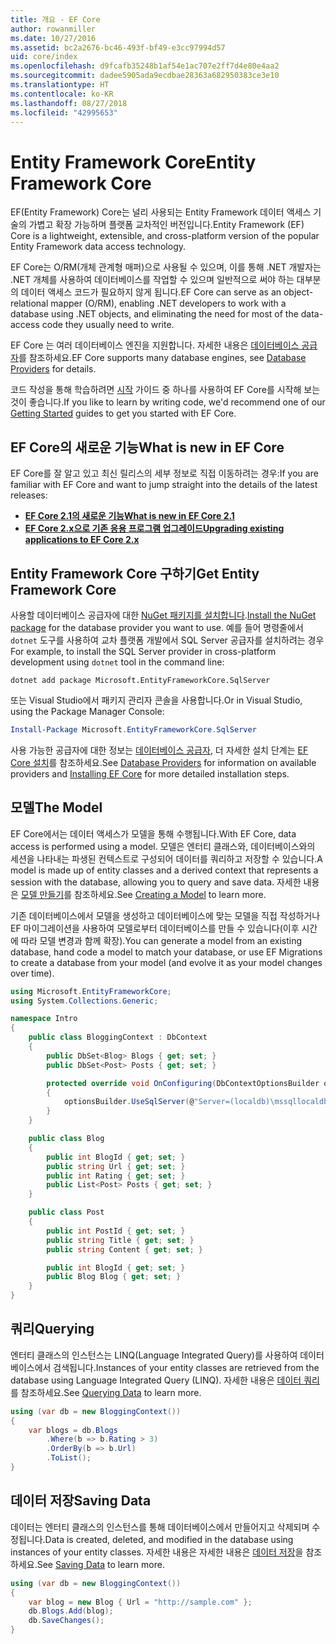```yaml
---
title: 개요 - EF Core
author: rowanmiller
ms.date: 10/27/2016
ms.assetid: bc2a2676-bc46-493f-bf49-e3cc97994d57
uid: core/index
ms.openlocfilehash: d9fcafb35248b1af54e1ac707e2ff7d4e80e4aa2
ms.sourcegitcommit: dadee5905ada9ecdbae28363a682950383ce3e10
ms.translationtype: HT
ms.contentlocale: ko-KR
ms.lasthandoff: 08/27/2018
ms.locfileid: "42995653"
---
```

# <a name="entity-framework-core"></a><span data-ttu-id="0669d-102">Entity Framework Core</span><span class="sxs-lookup"><span data-stu-id="0669d-102">Entity Framework Core</span></span>

<span data-ttu-id="0669d-103">EF(Entity Framework) Core는 널리 사용되는 Entity Framework 데이터 액세스 기술의 가볍고 확장 가능하며 플랫폼 교차적인 버전입니다.</span><span class="sxs-lookup"><span data-stu-id="0669d-103">Entity Framework (EF) Core is a lightweight, extensible, and cross-platform version of the popular Entity Framework data access technology.</span></span>

<span data-ttu-id="0669d-104">EF Core는 O/RM(개체 관계형 매퍼)으로 사용될 수 있으며, 이를 통해 .NET 개발자는 .NET 개체를 사용하여 데이터베이스를 작업할 수 있으며 일반적으로 써야 하는 대부분의 데이터 액세스 코드가 필요하지 않게 됩니다.</span><span class="sxs-lookup"><span data-stu-id="0669d-104">EF Core can serve as an object-relational mapper (O/RM), enabling .NET developers to work with a database using .NET objects, and eliminating the need for most of the data-access code they usually need to write.</span></span>

<span data-ttu-id="0669d-105">EF Core 는 여러 데이터베이스 엔진을 지원합니다. 자세한 내용은 [데이터베이스 공급자](providers/index.md)를 참조하세요.</span><span class="sxs-lookup"><span data-stu-id="0669d-105">EF Core supports many database engines, see [Database Providers](providers/index.md) for details.</span></span>

<span data-ttu-id="0669d-106">코드 작성을 통해 학습하려면 [시작](get-started/index.md) 가이드 중 하나를 사용하여 EF Core를 시작해 보는 것이 좋습니다.</span><span class="sxs-lookup"><span data-stu-id="0669d-106">If you like to learn by writing code, we'd recommend one of our [Getting Started](get-started/index.md) guides to get you started with EF Core.</span></span>

## <a name="what-is-new-in-ef-core"></a><span data-ttu-id="0669d-107">EF Core의 새로운 기능</span><span class="sxs-lookup"><span data-stu-id="0669d-107">What is new in EF Core</span></span>

<span data-ttu-id="0669d-108">EF Core를 잘 알고 있고 최신 릴리스의 세부 정보로 직접 이동하려는 경우:</span><span class="sxs-lookup"><span data-stu-id="0669d-108">If you are familiar with EF Core and want to jump straight into the details of the latest releases:</span></span>

- <span data-ttu-id="0669d-109">**[EF Core 2.1의 새로운 기능](xref:core/what-is-new/ef-core-2.1)**</span><span class="sxs-lookup"><span data-stu-id="0669d-109">**[What is new in EF Core 2.1](xref:core/what-is-new/ef-core-2.1)**</span></span>
- <span data-ttu-id="0669d-110">**[EF Core 2.x으로 기존 응용 프로그램 업그레이드](xref:core/miscellaneous/1x-2x-upgrade)**</span><span class="sxs-lookup"><span data-stu-id="0669d-110">**[Upgrading existing applications to EF Core 2.x](xref:core/miscellaneous/1x-2x-upgrade)**</span></span>


## <a name="get-entity-framework-core"></a><span data-ttu-id="0669d-111">Entity Framework Core 구하기</span><span class="sxs-lookup"><span data-stu-id="0669d-111">Get Entity Framework Core</span></span>

<span data-ttu-id="0669d-112">사용할 데이터베이스 공급자에 대한 [NuGet 패키지를 설치합니다](https://docs.nuget.org/ndocs/quickstart/use-a-package).</span><span class="sxs-lookup"><span data-stu-id="0669d-112">[Install the NuGet package](https://docs.nuget.org/ndocs/quickstart/use-a-package) for the database provider you want to use.</span></span> <span data-ttu-id="0669d-113">예를 들어 명령줄에서 `dotnet` 도구를 사용하여 교차 플랫폼 개발에서 SQL Server 공급자를 설치하려는 경우</span><span class="sxs-lookup"><span data-stu-id="0669d-113">For example, to install the SQL Server provider in cross-platform development using `dotnet` tool in the command line:</span></span>

``` Console
dotnet add package Microsoft.EntityFrameworkCore.SqlServer
```

<span data-ttu-id="0669d-114">또는 Visual Studio에서 패키지 관리자 콘솔을 사용합니다.</span><span class="sxs-lookup"><span data-stu-id="0669d-114">Or in Visual Studio, using the Package Manager Console:</span></span>

``` PowerShell
Install-Package Microsoft.EntityFrameworkCore.SqlServer
```
<span data-ttu-id="0669d-115">사용 가능한 공급자에 대한 정보는 [데이터베이스 공급자](providers/index.md), 더 자세한 설치 단계는 [EF Core 설치](get-started/install/index.md)를 참조하세요.</span><span class="sxs-lookup"><span data-stu-id="0669d-115">See [Database Providers](providers/index.md) for information on available providers and [Installing EF Core](get-started/install/index.md) for more detailed installation steps.</span></span>

## <a name="the-model"></a><span data-ttu-id="0669d-116">모델</span><span class="sxs-lookup"><span data-stu-id="0669d-116">The Model</span></span>

<span data-ttu-id="0669d-117">EF Core에서는 데이터 액세스가 모델을 통해 수행됩니다.</span><span class="sxs-lookup"><span data-stu-id="0669d-117">With EF Core, data access is performed using a model.</span></span> <span data-ttu-id="0669d-118">모델은 엔터티 클래스와, 데이터베이스와의 세션을 나타내는 파생된 컨텍스트로 구성되어 데이터를 쿼리하고 저장할 수 있습니다.</span><span class="sxs-lookup"><span data-stu-id="0669d-118">A model is made up of entity classes and a derived context that represents a session with the database, allowing you to query and save data.</span></span> <span data-ttu-id="0669d-119">자세한 내용은 [모델 만들기](modeling/index.md)를 참조하세요.</span><span class="sxs-lookup"><span data-stu-id="0669d-119">See [Creating a Model](modeling/index.md) to learn more.</span></span>

<span data-ttu-id="0669d-120">기존 데이터베이스에서 모델을 생성하고 데이터베이스에 맞는 모델을 직접 작성하거나 EF 마이그레이션을 사용하여 모델로부터 데이터베이스를 만들 수 있습니다(이후 시간에 따라 모델 변경과 함께 확장).</span><span class="sxs-lookup"><span data-stu-id="0669d-120">You can generate a model from an existing database, hand code a model to match your database, or use EF Migrations to create a database from your model (and evolve it as your model changes over time).</span></span>

``` csharp
using Microsoft.EntityFrameworkCore;
using System.Collections.Generic;

namespace Intro
{
    public class BloggingContext : DbContext
    {
        public DbSet<Blog> Blogs { get; set; }
        public DbSet<Post> Posts { get; set; }

        protected override void OnConfiguring(DbContextOptionsBuilder optionsBuilder)
        {
            optionsBuilder.UseSqlServer(@"Server=(localdb)\mssqllocaldb;Database=MyDatabase;Trusted_Connection=True;");
        }
    }

    public class Blog
    {
        public int BlogId { get; set; }
        public string Url { get; set; }
        public int Rating { get; set; }
        public List<Post> Posts { get; set; }
    }

    public class Post
    {
        public int PostId { get; set; }
        public string Title { get; set; }
        public string Content { get; set; }

        public int BlogId { get; set; }
        public Blog Blog { get; set; }
    }
}
```

## <a name="querying"></a><span data-ttu-id="0669d-121">쿼리</span><span class="sxs-lookup"><span data-stu-id="0669d-121">Querying</span></span>

<span data-ttu-id="0669d-122">엔터티 클래스의 인스턴스는 LINQ(Language Integrated Query)를 사용하여 데이터베이스에서 검색됩니다.</span><span class="sxs-lookup"><span data-stu-id="0669d-122">Instances of your entity classes are retrieved from the database using Language Integrated Query (LINQ).</span></span> <span data-ttu-id="0669d-123">자세한 내용은 [데이터 쿼리](querying/index.md)를 참조하세요.</span><span class="sxs-lookup"><span data-stu-id="0669d-123">See [Querying Data](querying/index.md) to learn more.</span></span>

``` csharp
using (var db = new BloggingContext())
{
    var blogs = db.Blogs
        .Where(b => b.Rating > 3)
        .OrderBy(b => b.Url)
        .ToList();
}
```

## <a name="saving-data"></a><span data-ttu-id="0669d-124">데이터 저장</span><span class="sxs-lookup"><span data-stu-id="0669d-124">Saving Data</span></span>

<span data-ttu-id="0669d-125">데이터는 엔터티 클래스의 인스턴스를 통해 데이터베이스에서 만들어지고 삭제되며 수정됩니다.</span><span class="sxs-lookup"><span data-stu-id="0669d-125">Data is created, deleted, and modified in the database using instances of your entity classes.</span></span> <span data-ttu-id="0669d-126">자세한 내용은 자세한 내용은 [데이터 저장](saving/index.md)을 참조하세요.</span><span class="sxs-lookup"><span data-stu-id="0669d-126">See [Saving Data](saving/index.md) to learn more.</span></span>

``` csharp
using (var db = new BloggingContext())
{
    var blog = new Blog { Url = "http://sample.com" };
    db.Blogs.Add(blog);
    db.SaveChanges();
}
```
